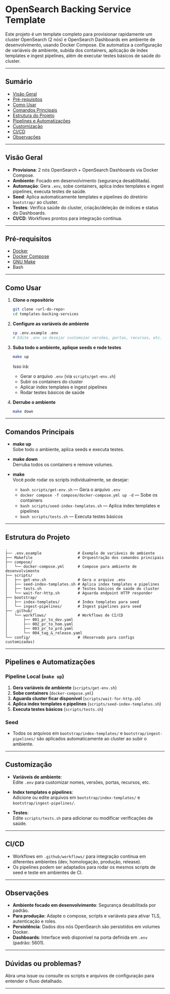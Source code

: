 # OpenSearch Backing Service Template

Este projeto é um template completo para provisionar rapidamente um cluster OpenSearch (2 nós) e OpenSearch Dashboards em ambiente de desenvolvimento, usando Docker Compose. Ele automatiza a configuração de variáveis de ambiente, subida dos containers, aplicação de index templates e ingest pipelines, além de executar testes básicos de saúde do cluster.

---

## Sumário

- [Visão Geral](#visão-geral)
- [Pré-requisitos](#pré-requisitos)
- [Como Usar](#como-usar)
- [Comandos Principais](#comandos-principais)
- [Estrutura do Projeto](#estrutura-do-projeto)
- [Pipelines e Automatizações](#pipelines-e-automatizações)
- [Customização](#customização)
- [CI/CD](#cicd)
- [Observações](#observações)

---

## Visão Geral

- **Provisiona**: 2 nós OpenSearch + OpenSearch Dashboards via Docker Compose.
- **Ambiente**: Focado em desenvolvimento (segurança desabilitada).
- **Automação**: Gera `.env`, sobe containers, aplica index templates e ingest pipelines, executa testes de saúde.
- **Seed**: Aplica automaticamente templates e pipelines do diretório `bootstrap/` ao cluster.
- **Testes**: Verifica saúde do cluster, criação/deleção de índices e status do Dashboards.
- **CI/CD**: Workflows prontos para integração contínua.

---

## Pré-requisitos

- [Docker](https://docs.docker.com/get-docker/)
- [Docker Compose](https://docs.docker.com/compose/install/)
- [GNU Make](https://www.gnu.org/software/make/)
- Bash

---

## Como Usar

1. **Clone o repositório**
   ```sh
   git clone <url-do-repo>
   cd templates-backing-services
   ```

2. **Configure as variáveis de ambiente**
   ```sh
   cp .env.example .env
   # Edite .env se desejar customizar versões, portas, recursos, etc.
   ```

3. **Suba todo o ambiente, aplique seeds e rode testes**
   ```sh
   make up
   ```
   Isso irá:
   - Gerar o arquivo `.env` (via `scripts/get-env.sh`)
   - Subir os containers do cluster
   - Aplicar index templates e ingest pipelines
   - Rodar testes básicos de saúde

4. **Derrube o ambiente**
   ```sh
   make down
   ```

---

## Comandos Principais

- **make up**  
  Sobe todo o ambiente, aplica seeds e executa testes.

- **make down**  
  Derruba todos os containers e remove volumes.

- **make**  
  Você pode rodar os scripts individualmente, se desejar:
  - `bash scripts/get-env.sh` — Gera o arquivo `.env`
  - `docker compose -f compose/docker-compose.yml up -d` — Sobe os containers
  - `bash scripts/seed-index-templates.sh` — Aplica index templates e pipelines
  - `bash scripts/tests.sh` — Executa testes básicos

---

## Estrutura do Projeto

```
.
├── .env.example                # Exemplo de variáveis de ambiente
├── Makefile                    # Orquestração dos comandos principais
├── compose/
│   └── docker-compose.yml      # Compose para ambiente de desenvolvimento
├── scripts/
│   ├── get-env.sh              # Gera o arquivo .env
│   ├── seed-index-templates.sh # Aplica index templates e pipelines
│   ├── tests.sh                # Testes básicos de saúde do cluster
│   └── wait-for-http.sh        # Aguarda endpoint HTTP responder
├── bootstrap/
│   ├── index-templates/        # Index templates para seed
│   └── ingest-pipelines/       # Ingest pipelines para seed
├── .github/
│   └── workflows/              # Workflows de CI/CD
│       ├── 001_pr_to_dev.yaml
│       ├── 002_pr_to_hom.yaml
│       ├── 003_pr_to_prd.yaml
│       └── 004_tag_&_release.yaml
└── config/                     # (Reservado para configs customizadas)
```

---

## Pipelines e Automatizações

### Pipeline Local (`make up`)

1. **Gera variáveis de ambiente** (`scripts/get-env.sh`)
2. **Sobe containers** (`docker-compose.yml`)
3. **Aguarda cluster ficar disponível** (`scripts/wait-for-http.sh`)
4. **Aplica index templates e pipelines** (`scripts/seed-index-templates.sh`)
5. **Executa testes básicos** (`scripts/tests.sh`)

### Seed

- Todos os arquivos em `bootstrap/index-templates/` e `bootstrap/ingest-pipelines/` são aplicados automaticamente ao cluster ao subir o ambiente.

---

## Customização

- **Variáveis de ambiente**:  
  Edite `.env` para customizar nomes, versões, portas, recursos, etc.

- **Index templates e pipelines**:  
  Adicione ou edite arquivos em `bootstrap/index-templates/` e `bootstrap/ingest-pipelines/`.

- **Testes**:  
  Edite `scripts/tests.sh` para adicionar ou modificar verificações de saúde.

---

## CI/CD

- Workflows em `.github/workflows/` para integração contínua em diferentes ambientes (dev, homologação, produção, release).
- Os pipelines podem ser adaptados para rodar os mesmos scripts de seed e teste em ambientes de CI.

---

## Observações

- **Ambiente focado em desenvolvimento**: Segurança desabilitada por padrão.
- **Para produção**: Adapte o compose, scripts e variáveis para ativar TLS, autenticação e roles.
- **Persistência**: Dados dos nós OpenSearch são persistidos em volumes Docker.
- **Dashboards**: Interface web disponível na porta definida em `.env` (padrão: 5601).

---

## Dúvidas ou problemas?

Abra uma issue ou consulte os scripts e arquivos de configuração para entender o fluxo detalhado.

---
